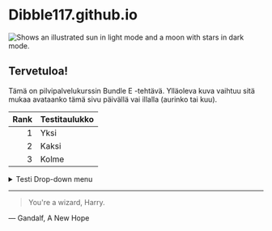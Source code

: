 # Dibble117.github.io
<picture>
  <source media="(prefers-color-scheme: dark)" srcset="https://user-images.githubusercontent.com/25423296/163456776-7f95b81a-f1ed-45f7-b7ab-8fa810d529fa.png">
  <source media="(prefers-color-scheme: light)" srcset="https://user-images.githubusercontent.com/25423296/163456779-a8556205-d0a5-45e2-ac17-42d089e3c3f8.png">
  <img alt="Shows an illustrated sun in light mode and a moon with stars in dark mode." src="https://user-images.githubusercontent.com/25423296/163456779-a8556205-d0a5-45e2-ac17-42d089e3c3f8.png">
</picture>

## Tervetuloa!

Tämä on pilvipalvelukurssin Bundle E -tehtävä.
Ylläoleva kuva vaihtuu sitä mukaa avataanko tämä sivu päivällä vai illalla (aurinko tai kuu).

| Rank | Testitaulukko |
|-----:|---------------|
|     1|         Yksi      |
|     2|       Kaksi        |
|     3|            Kolme   |

<details>
<summary>Testi Drop-down menu</summary>

# Jos näet tämän, onnistuit painamaan nuolta!

</details>

---
> You're a wizard, Harry.

— Gandalf, A New Hope
